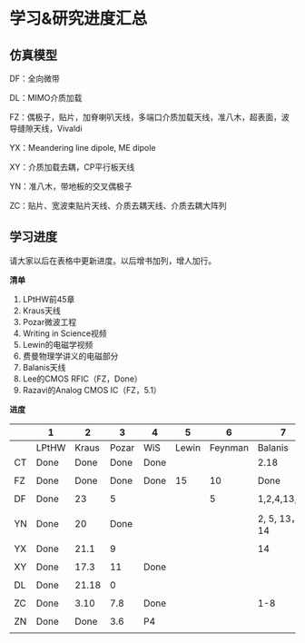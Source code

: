 # 学习&研究进度汇总

## 仿真模型

DF：全向微带

DL：MIMO介质加载

FZ：偶极子，贴片，加脊喇叭天线，多端口介质加载天线，准八木，超表面，波导缝隙天线，Vivaldi

YX：Meandering line dipole, ME dipole

XY：介质加载去耦，CP平行板天线

YN：准八木，带地板的交叉偶极子

ZC：贴片、宽波束贴片天线、介质去耦天线、介质去耦大阵列

## 学习进度

请大家以后在表格中更新进度。以后增书加列，增人加行。

**清单**

1. LPtHW前45章
2. Kraus天线
3. Pozar微波工程
4. Writing in Science视频
5. Lewin的电磁学视频
6. 费曼物理学讲义的电磁部分
7. Balanis天线
8. Lee的CMOS RFIC（FZ，Done）
9. Razavi的Analog CMOS IC（FZ，5.1）

**进度**

|      | 1     | 2     | 3     | 4    | 5     | 6       | 7            |
| ---- | ----- | ----- | ----- | ---- | ----- | ------- | ------------ |
|      | LPtHW | Kraus | Pozar | WiS  | Lewin | Feynman | Balanis      |
| CT   | Done  | Done  | Done  | Done |       |         | 2.18         |
|      |       |       |       |      |       |         |              |
| FZ   | Done  | Done  | Done  | Done | 15    | 10      | Done         |
|      |       |       |       |      |       |         |              |
| DF   | Done  | 23    | 5     |      |       | 5       | 1,2,4,13,14  |
|      |       |       |       |      |       |         |              |
| YN   | Done  | 20    | Done  |      |       |         | 2, 5, 13，14 |
|      |       |       |       |      |       |         |              |
| YX   | Done  | 21.1  | 9     |      |       |         | 14           |
|      |       |       |       |      |       |         |              |
| XY   | Done  | 17.3  | 11    | Done |       |         |              |
|      |       |       |       |      |       |         |              |
| DL   | Done  | 21.18 | 0     |      |       |         |              |
|      |       |       |       |      |       |         |              |
| ZC   | Done  | 3.10  | 7.8   | Done |       |         | 1-8          |
|      |       |       |       |      |       |         |              |
| ZN   | Done  | Done  | 3.6   | P4   |       |         |              |
|      |       |       |       |      |       |         |              |
